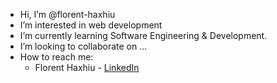 - Hi, I’m @florent-haxhiu
- I’m interested in web development
- I’m currently learning Software Engineering & Development.
- I’m looking to collaborate on ...
- How to reach me: 
    - Florent Haxhiu - [LinkedIn](https://www.linkedin.com/in/florenthaxhiu/)

<!---
florent-haxhiu/florent-haxhiu is a ✨ special ✨ repository because its `README.md` (this file) appears on your GitHub profile.
You can click the Preview link to take a look at your changes.
--->
